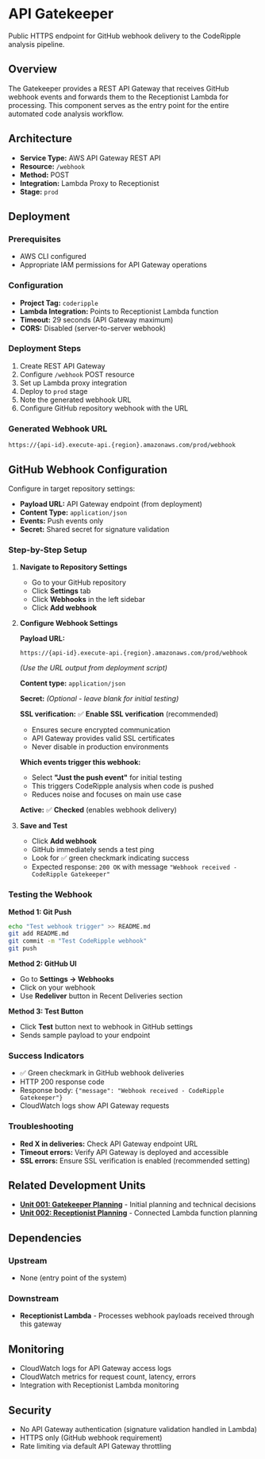 # API Gatekeeper

Public HTTPS endpoint for GitHub webhook delivery to the CodeRipple analysis pipeline.

## Overview

The Gatekeeper provides a REST API Gateway that receives GitHub webhook events and forwards them to the Receptionist Lambda for processing. This component serves as the entry point for the entire automated code analysis workflow.

## Architecture

- **Service Type:** AWS API Gateway REST API
- **Resource:** `/webhook`
- **Method:** POST
- **Integration:** Lambda Proxy to Receptionist
- **Stage:** `prod`

## Deployment

### Prerequisites
- AWS CLI configured
- Appropriate IAM permissions for API Gateway operations

### Configuration
- **Project Tag:** `coderipple`
- **Lambda Integration:** Points to Receptionist Lambda function
- **Timeout:** 29 seconds (API Gateway maximum)
- **CORS:** Disabled (server-to-server webhook)

### Deployment Steps
1. Create REST API Gateway
2. Configure `/webhook` POST resource
3. Set up Lambda proxy integration
4. Deploy to `prod` stage
5. Note the generated webhook URL
6. Configure GitHub repository webhook with the URL

### Generated Webhook URL
```
https://{api-id}.execute-api.{region}.amazonaws.com/prod/webhook
```

## GitHub Webhook Configuration

Configure in target repository settings:
- **Payload URL:** API Gateway endpoint (from deployment)
- **Content Type:** `application/json`
- **Events:** Push events only
- **Secret:** Shared secret for signature validation

### Step-by-Step Setup

1. **Navigate to Repository Settings**
   - Go to your GitHub repository
   - Click **Settings** tab
   - Click **Webhooks** in the left sidebar
   - Click **Add webhook**

2. **Configure Webhook Settings**
   
   **Payload URL:** 
   ```
   https://{api-id}.execute-api.{region}.amazonaws.com/prod/webhook
   ```
   *(Use the URL output from deployment script)*
   
   **Content type:** `application/json`
   
   **Secret:** *(Optional - leave blank for initial testing)*
   
   **SSL verification:** ✅ **Enable SSL verification** (recommended)
   - Ensures secure encrypted communication
   - API Gateway provides valid SSL certificates
   - Never disable in production environments
   
   **Which events trigger this webhook:**
   - Select **"Just the push event"** for initial testing
   - This triggers CodeRipple analysis when code is pushed
   - Reduces noise and focuses on main use case
   
   **Active:** ✅ **Checked** (enables webhook delivery)

3. **Save and Test**
   - Click **Add webhook**
   - GitHub immediately sends a test ping
   - Look for ✅ green checkmark indicating success
   - Expected response: `200 OK` with message `"Webhook received - CodeRipple Gatekeeper"`

### Testing the Webhook

**Method 1: Git Push**
```bash
echo "Test webhook trigger" >> README.md
git add README.md
git commit -m "Test CodeRipple webhook"
git push
```

**Method 2: GitHub UI**
- Go to **Settings → Webhooks**
- Click on your webhook
- Use **Redeliver** button in Recent Deliveries section

**Method 3: Test Button**
- Click **Test** button next to webhook in GitHub settings
- Sends sample payload to your endpoint

### Success Indicators
- ✅ Green checkmark in GitHub webhook deliveries
- HTTP 200 response code
- Response body: `{"message": "Webhook received - CodeRipple Gatekeeper"}`
- CloudWatch logs show API Gateway requests

### Troubleshooting
- **Red X in deliveries:** Check API Gateway endpoint URL
- **Timeout errors:** Verify API Gateway is deployed and accessible
- **SSL errors:** Ensure SSL verification is enabled (recommended setting)

## Related Development Units

- **[Unit 001: Gatekeeper Planning](../dev_log/001_gatekeeper_001.md)** - Initial planning and technical decisions
- **[Unit 002: Receptionist Planning](../dev_log/002_receptionist_001.md)** - Connected Lambda function planning

## Dependencies

### Upstream
- None (entry point of the system)

### Downstream
- **Receptionist Lambda** - Processes webhook payloads received through this gateway

## Monitoring

- CloudWatch logs for API Gateway access logs
- CloudWatch metrics for request count, latency, errors
- Integration with Receptionist Lambda monitoring

## Security

- No API Gateway authentication (signature validation handled in Lambda)
- HTTPS only (GitHub webhook requirement)
- Rate limiting via default API Gateway throttling
